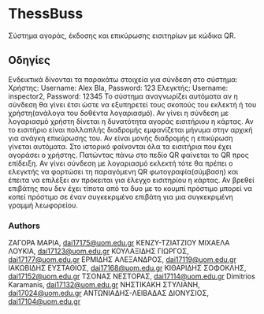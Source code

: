 # ThessBuss

Σύστημα αγοράς, έκδοσης και επικύρωσης εισιτηρίων με κώδικα QR.

## Οδηγίες 

Ενδεικτικά δίνονται τα παρακάτω στοιχεία για σύνδεση στο σύστημα:
Χρήστης:
Username: Alex Bla, Password: 123
Ελεγκτής:
Username: inspector2, Password: 12345
Το σύστημα αναγνωρίζει αυτόματα αν η σύνδεση θα γίνει έτσι ώστε να εξυπηρετεί τους σκοπούς του εκλεκτή ή του χρήστη(ανάλογα του δοθέντα λογαριασμό). 
Αν γίνει η σύνδεση με λογαριασμό χρήστη δίνεται η δυνατότητα αγοράς εισιτήριου η κάρτας. Αν το εισιτήριο είναι πολλαπλής διαδρομής εμφανίζεται μήνυμα στην αρχική για ανάγκη επικύρωσης του. Αν είναι μονής διαδρομής η επικύρωση γίνεται αυτόματα. Στο ιστορικό φαίνονται όλα τα εισιτήρια που έχει αγοράσει ο χρήστης. Πατώντας πάνω στο πεδίο QR φαίνεται το QR προς επίδειξη.
Αν γίνει σύνδεση με λογαριασμό εκλεκτή τότε θα πρέπει ο ελεγκτής να φορτώσει τη παραγόμενη QR φωτογραφία(σύμβαση) και έπειτα να επιλέξει αν πρόκειται για έλεγχο εισιτηρίου η κάρτας. Αν βρεθεί επιβάτης που δεν έχει τίποτα από τα δυο με το κουμπί πρόστιμο μπορεί να κοπεί πρόστιμο σε έναν συγκεκριμένο επιβάτη για μια συγκεκριμένη γραμμή λεωφορείου.

### Authors

ΖΑΓΟΡΑ ΜΑΡΙΑ, dai17175@uom.edu.gr
ΚΕΝΖΥ-ΤΖΙΑΤΖΙΟΥ ΜΙΧΑΕΛΑ ΛΟΥΚΙΑ, dai17123@uom.edu.gr
ΚΟΥΛΑΞΙΔΗΣ ΓΙΩΡΓΟΣ, dai17177@uom.edu.gr
ΕΡΜΙΔΗΣ ΑΛΕΞΑΝΔΡΟΣ, dai17119@uom.edu.gr
ΙΑΚΩΒΙΔΗΣ ΕΥΣΤΑΘΙΟΣ, dai17168@uom.edu.gr
ΚΙΘΑΡΙΔΗΣ ΣΟΦΟΚΛΗΣ, dai17152@uom.edu.gr
ΤΣΟΝΑΣ ΝΕΣΤΟΡΑΣ, dai17114@uom.edu.gr
Dimitrios Karamanis, dai17132@uom.edu.gr
ΝΗΣΤΙΚΑΚΗ ΣΤΥΛΙΑΝΗ, dai17024@uom.edu.gr
ΑΝΤΩΝΙΑΔΗΣ-ΛΕΙΒΑΔΑΣ ΔΙΟΝΥΣΙΟΣ, dai17104@uom.edu.gr
